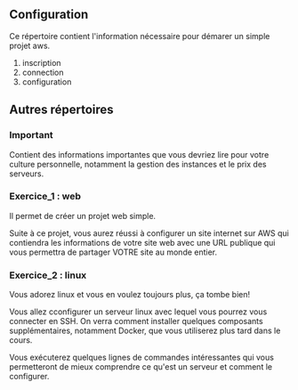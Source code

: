 ## Configuration

Ce répertoire contient l'information nécessaire pour démarer un simple projet aws.

1) inscription
2) connection
3) configuration

## Autres répertoires

### Important
Contient des informations importantes que vous devriez lire pour votre culture personnelle, notamment la gestion des instances et le prix des serveurs.

### Exercice_1 : web
Il permet de créer un projet web simple.

Suite à ce projet, vous aurez réussi à configurer un site internet sur AWS qui contiendra les informations de votre site web avec une URL publique qui vous permettra de partager VOTRE site au monde entier. 

### Exercice_2 : linux
Vous adorez linux et vous en voulez toujours plus, ça tombe bien!

Vous allez cconfigurer un serveur linux avec lequel vous pourrez vous connecter en SSH. On verra comment installer quelques composants supplémentaires, notamment Docker, que vous utiliserez plus tard dans le cours.

Vous exécuterez quelques lignes de commandes intéressantes qui vous permetteront de mieux comprendre ce qu'est un serveur et comment le configurer.

